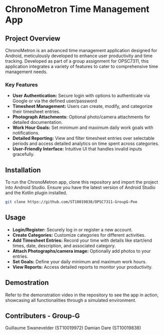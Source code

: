 # ChronoMetron Time Management App

## Project Overview

ChronoMetron is an advanced time management application designed for Android, meticulously developed to enhance user productivity and time tracking. Developed as part of a group assignment for OPSC7311, this application integrates a variety of features to cater to comprehensive time management needs.

### Key Features

- **User Authentication:** Secure login with options to authenticate via Google or via the defined user/password
- **Timesheet Management:** Users can create, modify, and categorize their timesheet entries.
- **Photograph Attachments:** Optional photo/camera attachments for detailed documentation.
- **Work Hour Goals:** Set minimum and maximum daily work goals with notifications.
- **Detailed Reporting:** View and filter timesheet entries over selectable periods and access detailed analytics on time spent across categories.
- **User-Friendly Interface:** Intuitive UI that handles invalid inputs gracefully.

## Installation

To run the ChronoMetron app, clone this repository and import the project into Android Studio. Ensure you have the latest version of Android Studio and the Kotlin plugin installed.

```bash
git clone https://github.com/ST10019838/OPSC7311-GroupG-Poe
```

## Usage
- **Login/Register:** Securely log in or register a new account.
- **Create Categories:** Customize categories for different activities.
- **Add Timesheet Entries:** Record your time with details like start/end times, date, description, and associated category.
- **Attach Photographs/camera image:** Optionally add photos to your entries.
- **Set Goals:** Define your daily minimum and maximum work hours.
- **View Reports:** Access detailed reports to monitor your productivity.

## Demostration
Refer to the demonstration video in the repository to see the app in action, showcasing all functionalities through a simulated environment.

## Contributers - Group-G
Guillaume Swanevelder (ST10019972)
Damian Dare (ST10019838)
